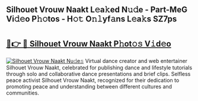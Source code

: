 ## Silhouet Vrouw Naakt L𝚎a𝚔ed N𝚞𝚍e - Part-MeG Vi𝚍𝚎o P𝚑𝚘tos - H𝚘𝚝 O𝚗𝚕yf𝚊ns L𝚎a𝚔s SZ7ps

# <h2><a href="http://kf36cgc.oniu.top/?m=Silhouet+Vrouw+Naakt">🔗👉 🔴 Silhouet Vrouw Naakt P𝚑ot𝚘𝚜 V𝚒d𝚎o</a></h2>

[![Silhouet Vrouw Naakt Nu𝚍e𝚜](https://i.imgur.com/0qMVB7G.gif)](http://kf36cgc.oniu.top/?m=Silhouet+Vrouw+Naakt)
Virtual dance creator and web entertainer Silhouet Vrouw Naakt, celebrated for publishing dance and lifestyle tutorials through solo and collaborative dance presentations and brief clips. Selfless peace activist Silhouet Vrouw Naakt, recognized for their dedication to promoting peace and understanding between different cultures and communities.  

